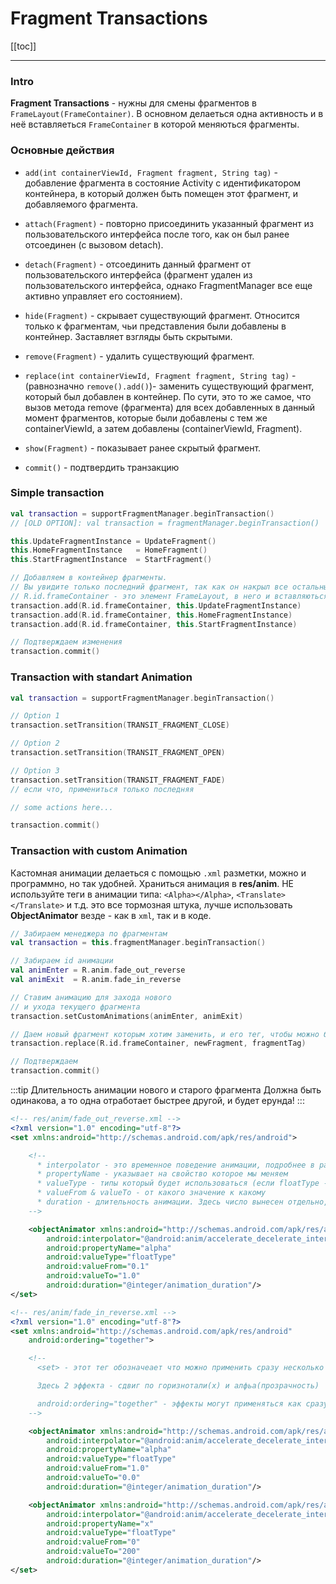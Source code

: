 # Fragment Transactions

[[toc]]

--- 

### Intro
**Fragment Transactions** - нужны для смены фрагментов в `FrameLayout(FrameContainer)`. В основном делаеться одна активность и в неё вставляеться `FrameContainer` в которой меняються фрагменты.

### Основные действия
* `add(int containerViewId, Fragment fragment, String tag)` - добавление фрагмента в состояние Activity с идентификатором контейнера, в который должен быть помещен этот фрагмент, и добавляемого фрагмента.

* `attach(Fragment)` - повторно присоединить указанный фрагмент из пользовательского интерфейса после того, как он был ранее отсоединен (с вызовом detach).

* `detach(Fragment)` - отсоединить данный фрагмент от пользовательского интерфейса (фрагмент удален из пользовательского интерфейса, однако FragmentManager все еще активно управляет его состоянием).

* `hide(Fragment)` - скрывает существующий фрагмент. Относится только к фрагментам, чьи представления были добавлены в контейнер. Заставляет взгляды быть скрытыми.

* `remove(Fragment)` - удалить существующий фрагмент.
    
* `replace(int containerViewId, Fragment fragment, String tag)` - (равнозначно `remove().add()`)- заменить существующий фрагмент, который был добавлен в контейнер. По сути, это то же самое, что вызов метода remove (фрагмента) для всех добавленных в данный момент фрагментов, которые были добавлены с тем же containerViewId, а затем добавлены (containerViewId, Fragment).

* `show(Fragment)` - показывает ранее скрытый фрагмент.

* `commit()` - подтвердить транзакцию

### Simple transaction
```Kotlin
val transaction = supportFragmentManager.beginTransaction()
// [OLD OPTION]: val transaction = fragmentManager.beginTransaction()

this.UpdateFragmentInstance = UpdateFragment()
this.HomeFragmentInstance   = HomeFragment()
this.StartFragmentInstance  = StartFragment()

// Добавляем в контейнер фрагменты. 
// Вы увидите только последний фрагмент, так как он накрыл все остальные
// R.id.frameContainer - это элемент FrameLayout, в него и вставляються фрагменты
transaction.add(R.id.frameContainer, this.UpdateFragmentInstance)
transaction.add(R.id.frameContainer, this.HomeFragmentInstance)
transaction.add(R.id.frameContainer, this.StartFragmentInstance)

// Подтверждаем изменения 
transaction.commit()
```

### Transaction with standart Animation
```Kotlin
val transaction = supportFragmentManager.beginTransaction()

// Option 1
transaction.setTransition(TRANSIT_FRAGMENT_CLOSE)

// Option 2
transaction.setTransition(TRANSIT_FRAGMENT_OPEN)

// Option 3
transaction.setTransition(TRANSIT_FRAGMENT_FADE)
// если что, примениться только последняя

// some actions here...

transaction.commit()
```

### Transaction with custom Animation
Кастомная анимации делаеться с помощью `.xml` разметки, можно и программно, но так удобней. Храниться анимация в **res/anim**. НЕ используйте теги в анимации типа: `<Alpha></Alpha>`, `<Translate></Translate>` и т.д. это все тормозная штука, лучше использовать **ObjectAnimator** везде - как в `xml`, так и в коде. 
```Kotlin
// Забираем менеджера по фрагментам
val transaction = this.fragmentManager.beginTransaction()

// Забираем id анимации
val animEnter = R.anim.fade_out_reverse
val animExit  = R.anim.fade_in_reverse

// Ставим анимацию для захода нового
// и ухода текущего фрагмента 
transaction.setCustomAnimations(animEnter, animExit)

// Даем новый фрагмент которым хотим заменить, и его тег, чтобы можно было его найти в контейнере
transaction.replace(R.id.frameContainer, newFragment, fragmentTag)

// Подтверждаем
transaction.commit()
```

:::tip Длительность анимации нового и старого фрагмента
Должна быть одинакова, а то одна отработает быстрее другой, и будет ерунда! 
:::

```xml
<!-- res/anim/fade_out_reverse.xml -->
<?xml version="1.0" encoding="utf-8"?>
<set xmlns:android="http://schemas.android.com/apk/res/android">

    <!--
      * interpolator - это временное поведение анимации, подробнее в разделе "Анимация"
      * propertyName - указывает на свойство которое мы меняем
      * valueType - типы который будет использоваться (если floatType - float, и т.д.)
      * valueFrom & valueTo - от какого значение к какому
      * duration - длительность анимации. Здесь число вынесен отдельно, чтобы из одного место было удобно менять длительность анимации
    -->

    <objectAnimator xmlns:android="http://schemas.android.com/apk/res/android"
        android:interpolator="@android:anim/accelerate_decelerate_interpolator"
        android:propertyName="alpha"
        android:valueType="floatType"
        android:valueFrom="0.1"
        android:valueTo="1.0"
        android:duration="@integer/animation_duration"/>
</set>

```
```xml
<!-- res/anim/fade_in_reverse.xml -->
<?xml version="1.0" encoding="utf-8"?>
<set xmlns:android="http://schemas.android.com/apk/res/android"
    android:ordering="together">

    <!--
      <set> - этот тег обозначеает что можно применить сразу несколько эффектов.

      Здесь 2 эффекта - сдвиг по горизнотали(x) и алфьа(прозрачность)  

      android:ordering="together" - эффекты могут применяться как сразу, так и последовательно - "sequntially"
    -->

    <objectAnimator xmlns:android="http://schemas.android.com/apk/res/android"
        android:interpolator="@android:anim/accelerate_decelerate_interpolator"
        android:propertyName="alpha"
        android:valueType="floatType"
        android:valueFrom="1.0"
        android:valueTo="0.0"
        android:duration="@integer/animation_duration"/>

    <objectAnimator xmlns:android="http://schemas.android.com/apk/res/android"
        android:interpolator="@android:anim/accelerate_decelerate_interpolator"
        android:propertyName="x"
        android:valueType="floatType"
        android:valueFrom="0"
        android:valueTo="200"
        android:duration="@integer/animation_duration"/>
</set>
```

